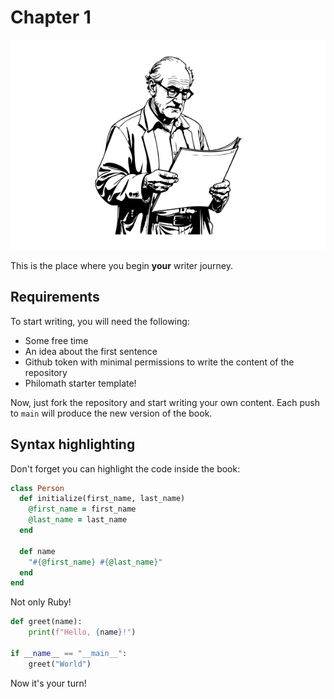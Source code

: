 # Chapter 1

![writer](./images/writer.png)

This is the place where you begin **your** writer journey.

## Requirements

To start writing, you will need the following:

* Some free time
* An idea about the first sentence
* Github token with minimal permissions to write the content of the repository
* Philomath starter template!

Now, just fork the repository and start writing your own content. Each push to `main` will produce the new version of the book.

## Syntax highlighting

Don't forget you can highlight the code inside the book:

```ruby
class Person
  def initialize(first_name, last_name)
    @first_name = first_name
    @last_name = last_name
  end

  def name
    "#{@first_name} #{@last_name}"
  end
end
```

Not only Ruby!

```python
def greet(name):
    print(f"Hello, {name}!")

if __name__ == "__main__":
    greet("World")
```

Now it's your turn!
